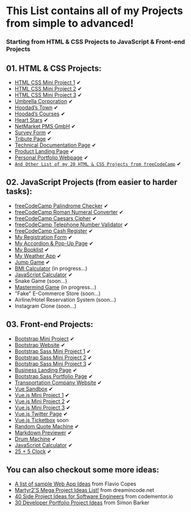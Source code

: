 # This List contains all of my Projects from simple to advanced!
### Starting from HTML & CSS Projects to JavaScript & Front-end Projects

## 01. HTML & CSS Projects:

- [HTML CSS Mini Project 1](https://github.com/hoodaddeveloper/HTML-CSS-Mini-Project-1) ✔
- [HTML CSS Mini Project 2](https://github.com/hoodaddeveloper/HTML-CSS-Mini-Project-2) ✔
- [HTML CSS Mini Project 3](https://github.com/hoodaddeveloper/HTML-CSS-Mini-Project-3) ✔
- [Umbrella Corporation](https://github.com/hoodaddeveloper/Umbrella-Corporation) ✔
- [Hoodad’s Town](https://github.com/hoodaddeveloper/Hoodads-Town) ✔
- [Hoodad’s Courses](https://github.com/hoodaddeveloper/Hoodads-Courses) ✔
- [Heart Stars](https://github.com/hoodaddeveloper/Heart-Stars) ✔
- [NetMarket PMS GmbH](https://github.com/hoodaddeveloper/NetMarket-PMS-GmbH) ✔
- [Survey Form](https://github.com/hoodaddeveloper/Survey-Form) ✔
- [Tribute Page](https://github.com/hoodaddeveloper/Tribute-Page) ✔
- [Technical Documentation Page](https://github.com/hoodaddeveloper/Technical-Documentation-Page) ✔
- [Product Landing Page](https://github.com/hoodaddeveloper/Product-Landing-Page) ✔
- [Personal Portfolio Webpage](https://github.com/hoodaddeveloper/freeCodeCamp-Personal-Portfolio) ✔
- [`And Other List of my 20 HTML & CSS Projects from freeCodeCamp`](https://github.com/hoodaddeveloper/freeCodeCamp-Certification-Progress) ✔

## 02. JavaScript Projects (from easier to harder tasks):

- [freeCodeCamp Palindrome Checker](https://github.com/hoodaddeveloper/Palindrome-Checker) ✔
- [freeCodeCamp Roman Numeral Converter](https://github.com/hoodaddeveloper/Roman-Numeral-Converter) ✔
- [freeCodeCamp Caesars Cipher](https://github.com/hoodaddeveloper/Caesars-Cipher) ✔
- [freeCodeCamp Telephone Number Validator](https://github.com/hoodaddeveloper/Telephone-Number-Validator) ✔
- [freeCodeCamp Cash Register](https://github.com/hoodaddeveloper/Cash-Register) ✔
- [My Registration Form](https://github.com/hoodaddeveloper/My-Registration-Form) ✔
- [My Accordion & Pop-Up Page](https://github.com/hoodaddeveloper/Accordion-And-Popup) ✔
- [My Booklist](https://github.com/hoodaddeveloper/My-Booklist) ✔
- [My Weather App](https://github.com/hoodaddeveloper/My-Weather-App) ✔
- [Jump Game](https://github.com/hoodaddeveloper/Jump-Game) ✔
- [BMI Calculator](https://github.com/hoodaddeveloper/BMI-Calculator) (in progress...)
- [JavaScript Calculator](https://github.com/hoodaddeveloper/JavaScript-Calculator) ✔
- Snake Game (soon...)
- [Mastermind Game](https://github.com/hoodaddeveloper/Mastermind-Game) (in progress...)
- "Fake" E-Commerce Store (soon...)
- Airline/Hotel Reservation System (soon...)
- Instagram Clone (soon...)

## 03. Front-end Projects:

- [Bootstrap Mini Project](https://github.com/hoodaddeveloper/Bootstrap-Mini-Project) ✔
- [Bootstrap Website](https://github.com/hoodaddeveloper/Bootstrap-Website) ✔
- [Bootstrap Sass Mini Project 1](https://github.com/hoodaddeveloper/Bootstrap-Sass-Mini-Project-1) ✔
- [Bootstrap Sass Mini Project 2](https://github.com/hoodaddeveloper/Bootstrap-Sass-Mini-Project-2) ✔
- [Bootstrap Sass Mini Project 3](https://github.com/hoodaddeveloper/Bootstrap-Sass-Mini-Project-3) ✔
- [Business Landing Page](https://github.com/hoodaddeveloper/Business-Landing-Page) ✔
- [Bootstrap Sass Portfolio Page](https://github.com/hoodaddeveloper/Bootstrap-Sass-Portfolio-Page) ✔
- [Transportation Company Website](https://github.com/hoodaddeveloper/Transportation-Company-Website) ✔
- [Vue Sandbox](https://github.com/hoodaddeveloper/Vue-Sandbox) ✔
- [Vue.js Mini Project 1](https://github.com/hoodaddeveloper/Vue.js-Mini-Project-1) ✔
- [Vue.js Mini Project 2](https://github.com/hoodaddeveloper/Vue.js-Mini-Project-2) ✔
- [Vue.js Mini Project 3](https://github.com/hoodaddeveloper/Vue.js-Mini-Project-3) ✔
- [Vue.js Twitter Page](https://github.com/hoodaddeveloper/Vue.js-Twitter-Page) ✔
- [Vue.js Ticketbox](https://github.com/hoodaddeveloper/Vue.js-Ticketbox) soon
- [Random Quote Machine](https://github.com/hoodaddeveloper/Random-Quote-Machine) ✔
- [Markdown Previewer](https://github.com/hoodaddeveloper/Markdown-Previewer) ✔
- [Drum Machine](https://github.com/hoodaddeveloper/Drum-Machine) ✔
- [JavaScript Calculator](https://github.com/hoodaddeveloper/JavaScript-Calculator) ✔
- [25 + 5 Clock](https://github.com/hoodaddeveloper/Pomodoro_Clock) ✔

## You can also checkout some more ideas:

- [A list of sample Web App Ideas](https://flaviocopes.com/sample-app-ideas/) from Flavio Copes
- [Martyr2'S Mega Project Ideas List!](https://www.dreamincode.net/forums/topic/78802-martyr2s-mega-project-ideas-list/?utm_source=pocket_mylist) from dreamincode.net
- [40 Side Project Ideas for Software Engineers](https://www.codementor.io/@npostolovski/40-side-project-ideas-for-software-engineers-g8xckyxef?utm_source=pocket_mylist) from codementor.io
- [30 Developer Portfolio Project Ideas](https://dev.to/allthecode/30-developer-portfolio-project-ideas-3kh5?utm_source=pocket_mylist) from Simon Barker
